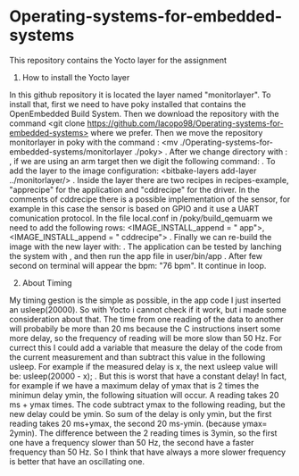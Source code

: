 # Operating-systems-for-embedded-systems
This repository contains the Yocto layer for the assignment

1) How to install the Yocto layer 

In this github repository it is located the layer named "monitorlayer". To install that, first we need to have poky installed that contains the OpenEmbedded Build System.
Then we download the repository with the command <git clone https://github.com/Iacopo98/Operating-systems-for-embedded-systems> where we prefer. 
Then we move the repository monitorlayer in poky with the command : <mv ./Operating-systems-for-embedded-systems/monitorlayer ./poky> .
After we change directory with : <cd poky> , if we are using an arm target then we digit the following command: <source oe-init-build-env build_qemuarm> .
To add the layer to the image configuration: <bitbake-layers add-layer ../monitorlayer/> .
Inside the layer there are two recipes in recipes-example, "apprecipe" for the application and "cddrecipe" for the driver. 
In the comments of cddrecipe there is a possible implementation of the sensor, for example in this case the sensor is based on GPIO and it use a UART comunication protocol. 
In the file local.conf in /poky/build_qemuarm we need to add the following rows: <IMAGE_INSTALL_append = " app">, <IMAGE_INSTALL_append = " cddrecipe"> .
Finally we can re-build the image with the new layer with: <bitbake core-image-minimal> . The application can be tested by lanching the system with <runqemu qemuarm>, and then run the app file in user/bin/app . After few second on terminal will appear the bpm: "76 bpm". It continue in loop.
  
  
 2) About Timing
 
 My timing gestion is the simple as possible, in the app code I just inserted an usleep(20000). So with Yocto i cannot check if it work, but i made some consideration about that. The time from one reading of the data to another will probabily be more than 20 ms because the C instructions insert some more delay, so the frequency of reading will be more slow than 50 Hz.
For currect this I could add a variable that measure the delay of the code from the current measurement and than subtract this value in the following usleep. For example if the measured delay is x, the next usleep value will be: usleep(20000 - x); . But this is worst that have a constant delay! In fact, for example if we have a maximum delay of ymax that is 2 times the minimun delay ymin, the following situation will occur. A reading takes 20 ms + ymax times. The code subtract ymax to the following reading, but the new delay could be ymin. So sum of the delay is only ymin, but the first reading takes 20 ms+ymax, the second 20 ms-ymin. (because ymax= 2ymin). The difference between the 2 reading times is 3ymin, so the first one have a frequency slower than 50 Hz, the second have a faster frequency than 50 Hz. So I think that have always a more slower frequency is better that have an oscillating one.    
  
  
  
